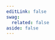 ```yaml
---
editLink: false
swag:
  related: false
aside: false
---
```


<SwagLanding>
    <template #title>Administration</template>
    <template #description>
        Shopware's administration manages all aspects of your store. It outlines all internal processes like product inventory tracking, order processing, customer record management, etc. The Administration component is tightly coupled with Shopware's core, which helps to manage administrative activities.
    </template>
    <template #image>
        <img src="/landing/apps/admin.jpg"/>
    </template>
    <template #exposed2>
        <SwagLandingCardList>
            <template #title>
                Capabilities
            </template>
            <template #description>
                Explore the possibilities you can use to extend your Administration component.
            </template>
        </SwagLandingCardList>
        <h1>Change the look</h1>
        <p>Shopware provides the capability to <a href="/docs/guides/plugins/apps/administration/add-custom-modules#admin-design-compatibility">modify the appearance</a> of the administration panel, allowing you to incorporate design customization and enhance the look and feel to improve user experience.</p>
    </template>
</SwagLanding>
